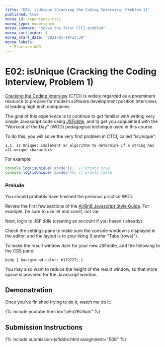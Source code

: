 ```yaml
---
title: "E02: isUnique (Cracking the Coding Interview, Problem 1)"
published: true
morea_id: experience-ctci
morea_type: experience
morea_summary: "Solve the first CTCI problem"
morea_sort_order: 1
morea_start_date: "2021-01-19T23:30"
morea_labels:
  - Practice WOD
---
```


# E02: isUnique (Cracking the Coding Interview, Problem 1)

[Cracking the Coding Interview](http://www.crackingthecodinginterview.com/) (CTCI) is widely regarded as a preeminent resource to prepare for modern software development position interviews at leading high tech companies.

The goal of this experience is to continue to get familiar with writing very simple Javascript code using [JSFiddle](http://jsfiddle.net), and to get you acquainted with the "Workout of the Day" (WOD) pedagogical technique used in this course.

To do this, you will solve the very first problem in CTCI, called "isUnique":

```
1.1. Is Unique: Implement an algorithm to determine if a string has all unique characters.
```

For example:

```js
console.log(isUnique('abcde'));  // prints true
console.log(isUnique('abcdea')); // prints false
```

### Prelude

You should probably have finished the previous practice WOD.

Review the first few sections of the [AirBnB Javascript Style Guide](https://github.com/airbnb/javascript). For example, be sure to use let and const, not var.

Next, login to JSFiddle (creating an account if you haven't already).

Check the settings pane to make sure the console window is displayed in the editor, and the layout is to your liking (I prefer "Tabs (rows)").

To make the result window dark for your new JSFiddle, add the following to the CSS pane:

```
body { background-color: #1f2227; }
```

You may also want to reduce the height of the result window, so that more space is provided for the Javascript window.

## Demonstration

Once you've finished trying to do it, watch me do it:

{% include youtube.html id="joFo26UIkak" %}

## Submission Instructions

{% include submission-jsfiddle.html assignment="E08" %}
